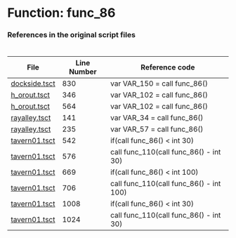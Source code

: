 # Function: func_86 
### References in the original script files

#

| File | Line Number | Reference code |
| --- | --- | --- |
| [dockside.tsct](../../../out/dockside.tsct#L830) | 830 | var VAR_150 = call func_86() |
| [h_orout.tsct](../../../out/h_orout.tsct#L346) | 346 | var VAR_102 = call func_86() |
| [h_orout.tsct](../../../out/h_orout.tsct#L564) | 564 | var VAR_102 = call func_86() |
| [rayalley.tsct](../../../out/rayalley.tsct#L141) | 141 | var VAR_34 = call func_86() |
| [rayalley.tsct](../../../out/rayalley.tsct#L235) | 235 | var VAR_57 = call func_86() |
| [tavern01.tsct](../../../out/tavern01.tsct#L542) | 542 | if(call func_86() < int 30) |
| [tavern01.tsct](../../../out/tavern01.tsct#L576) | 576 | call func_110(call func_86() - int 30) |
| [tavern01.tsct](../../../out/tavern01.tsct#L669) | 669 | if(call func_86() < int 100) |
| [tavern01.tsct](../../../out/tavern01.tsct#L706) | 706 | call func_110(call func_86() - int 100) |
| [tavern01.tsct](../../../out/tavern01.tsct#L1008) | 1008 | if(call func_86() < int 30) |
| [tavern01.tsct](../../../out/tavern01.tsct#L1024) | 1024 | call func_110(call func_86() - int 30) |
